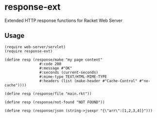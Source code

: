 # response-ext
 
Extended HTTP response functions for Racket Web Server

## Usage
```racket
(require web-server/servlet)
(require response-ext)

(define resp (response/make "my page content"
				#:code 200
				#:message #"OK"
				#:seconds (current-seconds)
				#:mime-type TEXT/HTML-MIME-TYPE
				#:headers (list (make-header #"Cache-Control" #"no-cache"))))
				
(define resp (response/file "main.rkt"))

(define resp (response/not-found "NOT FOUND"))

(define resp (response/json (string->jsexpr "{\"arr\":[1,2,3,4]}")))
```